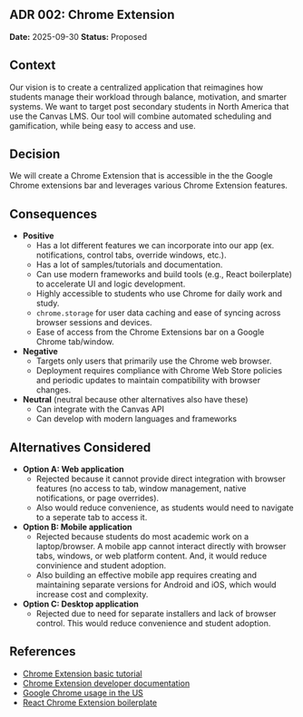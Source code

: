 ## ADR 002: Chrome Extension

**Date:** 2025-09-30
**Status:** Proposed

## Context
Our vision is to create a centralized application that reimagines how students manage their workload through balance, motivation, and smarter systems. We want to target post secondary students in North America that use the Canvas LMS. Our tool will combine automated scheduling and gamification, while being easy to access and use.

## Decision
We will create a Chrome Extension that is accessible in the the Google Chrome extensions bar and leverages various Chrome Extension features.

## Consequences
- **Positive**
  - Has a lot different features we can incorporate into our app (ex. notifications, control tabs, override windows, etc.).
  - Has a lot of samples/tutorials and documentation.
  - Can use modern frameworks and build tools (e.g., React boilerplate) to accelerate UI and logic development.
  - Highly accessible to students who use Chrome for daily work and study.
  - `chrome.storage` for user data caching and ease of syncing across browser sessions and devices.
  - Ease of access from the Chrome Extensions bar on a Google Chrome tab/window.
- **Negative**
  - Targets only users that primarily use the Chrome web browser.
  - Deployment requires compliance with Chrome Web Store policies and periodic updates to maintain compatibility with browser changes.
- **Neutral** (neutral because other alternatives also have these)
  - Can integrate with the Canvas API
  - Can develop with modern languages and frameworks

## Alternatives Considered
- **Option A: Web application**
  - Rejected because it cannot provide direct integration with browser features (no access to tab, window management, native notifications, or page overrides).
  - Also would reduce convenience, as students would need to navigate to a seperate tab to access it.
- **Option B: Mobile application**
  - Rejected because students do most academic work on a laptop/browser. A mobile app cannot interact directly with browser tabs, windows, or web platform content. And, it would reduce convinience and student adoption.
  - Also building an effective mobile app requires creating and maintaining separate versions for Android and iOS, which would increase cost and complexity.
- **Option C: Desktop application**
  - Rejected due to need for separate installers and lack of browser control. This would reduce convenience and student adoption.
  
## References
- [Chrome Extension basic tutorial](https://developer.chrome.com/docs/extensions/get-started/tutorial/hello-world)
- [Chrome Extension developer documentation](https://developer.chrome.com/docs/extensions/develop)
- [Google Chrome usage in the US](https://www.statista.com/statistics/545520/market-share-of-internet-browsers-usa/)
- [React Chrome Extension boilerplate](https://github.com/lxieyang/chrome-extension-boilerplate-react)
